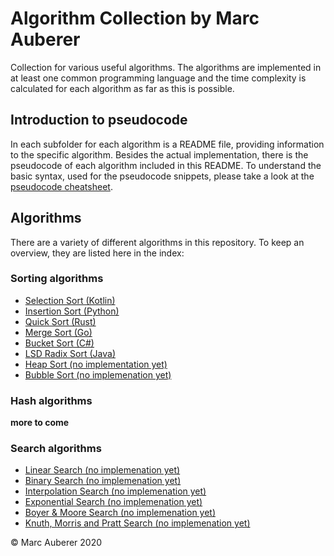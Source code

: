 # Algorithm Collection by Marc Auberer

Collection for various useful algorithms. The algorithms are implemented in at least one common programming language and the time complexity is calculated for each algorithm as far as this is possible.

## Introduction to pseudocode
In each subfolder for each algorithm is a README file, providing information to the specific algorithm. Besides the actual implementation, there is the pseudocode of each algorithm included in this README. To understand the basic syntax, used for the pseudocode snippets, please take a look at the [pseudocode cheatsheet](https://github.com/marcauberer/algorithm-collection/blob/master/PSEUDOCODE.md).

## Algorithms
There are a variety of different algorithms in this repository. To keep an overview, they are listed here in the index:

### Sorting algorithms
* [Selection Sort (Kotlin)](https://github.com/marcauberer/algorithm-collection/tree/master/SelectionSort)
* [Insertion Sort (Python)](https://github.com/marcauberer/algorithm-collection/tree/master/InsertionSort)
* [Quick Sort (Rust)](https://github.com/marcauberer/algorithm-collection/tree/master/QuickSort)
* [Merge Sort (Go)](https://github.com/marcauberer/algorithm-collection/tree/master/MergeSort)
* [Bucket Sort (C#)](https://github.com/marcauberer/algorithm-collection/tree/master/BucketSort)
* [LSD Radix Sort (Java)](https://github.com/marcauberer/algorithm-collection/tree/master/LSDRadixSort)
* [Heap Sort (no implementation yet)](https://github.com/marcauberer/algorithm-collection/tree/master/HeapSort)
* [Bubble Sort (no implemenation yet)](https://github.com/marcauberer/algorithm-collection/tree/master/BubbleSort)

### Hash algorithms
**more to come**

### Search algorithms
* [Linear Search (no implemenation yet)](https://github.com/marcauberer/algorithm-collection/tree/master/LinearSearch)
* [Binary Search (no implemenation yet)](https://github.com/marcauberer/algorithm-collection/tree/master/BinarySearch)
* [Interpolation Search (no implemenation yet)](https://github.com/marcauberer/algorithm-collection/tree/master/InterpolationSearch)
* [Exponential Search (no implemenation yet)](https://github.com/marcauberer/algorithm-collection/tree/master/ExponentialSearch)
* [Boyer & Moore Search (no implemenation yet)](https://github.com/marcauberer/algorithm-collection/tree/master/BMSearch)
* [Knuth, Morris and Pratt Search (no implemenation yet)](https://github.com/marcauberer/algorithm-collection/tree/master/KMPSearch)

© Marc Auberer 2020